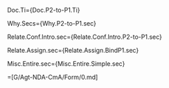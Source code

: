 Doc.Ti={Doc.P2-to-P1.Ti}

Why.Secs={Why.P2-to-P1.sec}

Relate.Conf.Intro.sec={Relate.Conf.Intro.P2-to-P1.sec}

Relate.Assign.sec={Relate.Assign.BindP1.sec}

Misc.Entire.sec={Misc.Entire.Simple.sec}

=[G/Agt-NDA-CmA/Form/0.md]